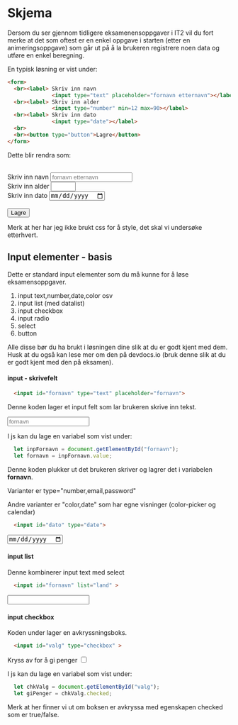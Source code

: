 # Skjema 

Dersom du ser gjennom tidligere eksamenensoppgaver i IT2 vil du fort merke at
det som oftest er en enkel oppgave i starten (etter en animeringsoppgave) som
går ut på å la brukeren registrere noen data og utføre en enkel beregning.

En typisk løsning er vist under:

```html
<form>
  <br><label> Skriv inn navn 
              <input type="text" placeholder="fornavn etternavn"></label>
  <br><label> Skriv inn alder 
              <input type="number" min=12 max=90></label>
  <br><label> Skriv inn dato 
              <input type="date"></label>
  <br>
  <br><button type="button">Lagre</button>
</form>
```

Dette blir rendra som:

<form>
  <br><label> Skriv inn navn <input type="text" placeholder="fornavn etternavn"></label>
  <br><label> Skriv inn alder <input type="number" min=12 max=90></label>
  <br><label> Skriv inn dato <input type="date"></label>
  <br>
  <br><button type="button">Lagre</button>
</form>
<p>


Merk at her har jeg ikke brukt css for å style, det skal vi undersøke etterhvert.

## Input elementer - basis
Dette er standard input elementer som du må kunne for å løse 
eksamensoppgaver.

1. input text,number,date,color osv
1. input list (med datalist)
1. input checkbox
1. input radio
1. select
1. button

Alle disse bør du ha brukt i løsningen dine slik at du er godt kjent med dem.
Husk at du også kan lese mer om den på devdocs.io (bruk denne slik at du er godt
kjent med den på eksamen).

#### input - skrivefelt

```html
  <input id="fornavn" type="text" placeholder="fornavn">
```
Denne koden lager et input felt som lar brukeren skrive inn tekst.

<input id="fornavn" type="text" placeholder="fornavn">

I js kan du lage en variabel som vist under:
```js
  let inpFornavn = document.getElementById("fornavn");
  let fornavn = inpFornavn.value;
```
Denne koden plukker ut det brukeren skriver og lagrer det i variabelen
 __fornavn__.

Varianter er type="number,email,password"

Andre varianter er "color,date" som har egne visninger (color-picker og calendar)
```html
  <input id="dato" type="date">
```
<input id="dato" type="date" >


#### input list

Denne kombinerer input text med select

```html
  <input id="fornavn" list="land" >
```
<input id="fornavn" list="land" >
<datalist id="land">
 <option value="norge">
 <option value="sverige">
 <option value="danmark">
</datalist>

#### input checkbox

Koden under lager en avkryssningsboks.


```html
  <input id="valg" type="checkbox" >
```
Kryss av for å gi penger <input id="valg" type="checkbox" >

I js kan du lage en variabel som vist under:
```js
  let chkValg = document.getElementById("valg");
  let giPenger = chkValg.checked;
```
Merk at her finner vi ut om boksen er avkryssa med egenskapen checked
som er true/false.